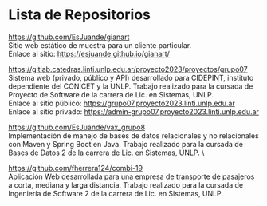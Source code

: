 # Lista de Repositorios

https://github.com/EsJuande/gianart \
Sitio web estático de muestra para un cliente particular.\
Enlace al sitio: https://esjuande.github.io/gianart/


https://gitlab.catedras.linti.unlp.edu.ar/proyecto2023/proyectos/grupo07 \
Sistema web (privado, público y API) desarrollado para CIDEPINT, instituto dependiente del CONICET y la UNLP. Trabajo realizado para la cursada de Proyecto de Software de la carrera de Lic. en Sistemas, UNLP.\
Enlace al sitio público: https://grupo07.proyecto2023.linti.unlp.edu.ar \
Enlace al sitio privado: https://admin-grupo07.proyecto2023.linti.unlp.edu.ar


https://github.com/EsJuande/vax_grupo8 \
Implementación de manejo de bases de datos relacionales y no relacionales con Maven y Spring Boot en Java. Trabajo realizado para la cursada de Bases de Datos 2 de la carrera de Lic. en Sistemas, UNLP. \

https://github.com/fherrera124/combi-19 \
Aplicación Web desarrollada para una empresa de transporte de pasajeros a corta, mediana y larga distancia. Trabajo realizado para la cursada de Ingeniería de Software 2 de la carrera de Lic. en Sistemas, UNLP.
